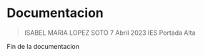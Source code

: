 # Documentacion
> ISABEL MARIA LOPEZ SOTO
> 7 Abril 2023
> IES Portada Alta

Fin de la documentacion

